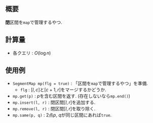 ## 概要

**閉**区間を`map`で管理するやつ.

## 計算量

* 各クエリ : $O(\log n)$

## 使用例

* `SegmentMap mp(flg = true)` : 「区間を`map`で管理するやつ」を準備.
  * `flg` : $[l, c]$と$[c + 1, r]$をマージするかどうか.
* `mp.get(p)` : $p$を含む区間を返す. (存在しないなら`mp.end()`)
* `mp.insert(l, r)` : 閉区間$[l, r]$を追加する.
* `mp.remove(l, r)` : 閉区間$[l, r]$を取り除く.
* `mp.same(p, q)` : $2$点$p$, $q$が同じ区間にあれば`true`.
